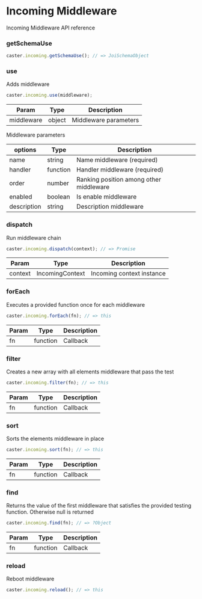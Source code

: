 # Incoming Middleware
Incoming Middleware API reference

### getSchemaUse

```js
caster.incoming.getSchemaUse(); // => JoiSchemaObject
```

### use
Adds middleware

```js
caster.incoming.use(middleware);
```

| Param      | Type   | Description           |
|------------|--------|-----------------------|
| middleware | object | Middleware parameters |

Middleware parameters

| options     | Type     | Description                             |
|-------------|----------|-----------------------------------------|
| name        | string   | Name middleware (required)              |
| handler     | function | Handler middleware (required)           |
| order       | number   | Ranking position among other middleware |
| enabled     | boolean  | Is enable middleware                    |
| description | string   | Description middleware                  |

### dispatch
Run middleware chain

```js
caster.incoming.dispatch(context); // => Promise
```

| Param   | Type            | Description               |
|---------|-----------------|---------------------------|
| context | IncomingContext | Incoming context instance |

### forEach
Executes a provided function once for each middleware

```js
caster.incoming.forEach(fn); // => this
```

| Param | Type     | Description |
|-------|----------|-------------|
| fn    | function | Callback    |

### filter
Сreates a new array with all elements middleware that pass the test

```js
caster.incoming.filter(fn); // => this
```

| Param | Type     | Description |
|-------|----------|-------------|
| fn    | function | Callback    |

### sort
Sorts the elements middleware in place

```js
caster.incoming.sort(fn); // => this
```

| Param | Type     | Description |
|-------|----------|-------------|
| fn    | function | Callback    |

### find
Returns the value of the first middleware that satisfies the provided testing function. Otherwise null is returned

```js
caster.incoming.find(fn); // => ?Object
```

| Param | Type     | Description |
|-------|----------|-------------|
| fn    | function | Callback    |

### reload
Reboot middleware

```js
caster.incoming.reload(); // => this
```
